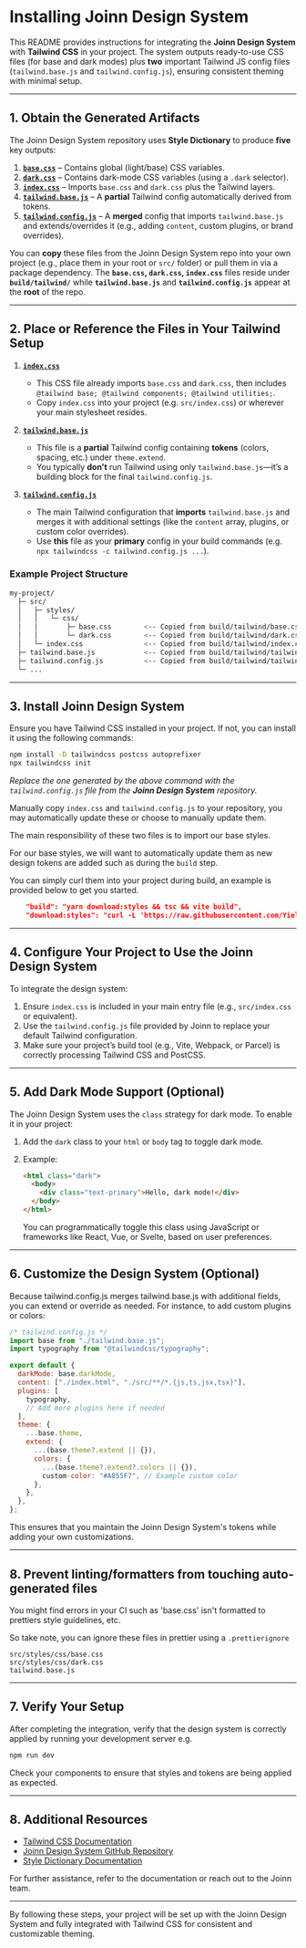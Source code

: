 # Installing Joinn Design System

This README provides instructions for integrating the **Joinn Design System** with **Tailwind CSS** in your project. The system outputs ready-to-use CSS files (for base and dark modes) plus **two** important Tailwind JS config files (`tailwind.base.js` and `tailwind.config.js`), ensuring consistent theming with minimal setup.

---

## 1. Obtain the Generated Artifacts

The Joinn Design System repository uses **Style Dictionary** to produce **five** key outputs:

1. [**`base.css`**](https://github.com/Yield-Fi/joinn-design-system/blob/main/build/tailwind/base.css) – Contains global (light/base) CSS variables.
2. [**`dark.css`**](https://github.com/Yield-Fi/joinn-design-system/blob/main/build/tailwind/dark.css) – Contains dark-mode CSS variables (using a `.dark` selector).
3. [**`index.css`**](https://github.com/Yield-Fi/joinn-design-system/blob/main/build/tailwind/index.css) – Imports `base.css` and `dark.css` plus the Tailwind layers.
4. [**`tailwind.base.js`**](https://github.com/Yield-Fi/joinn-design-system/blob/main/build/tailwind/tailwind.base.js) – A **partial** Tailwind config automatically derived from tokens.
5. [**`tailwind.config.js`**](https://github.com/Yield-Fi/joinn-design-system/blob/main/build/tailwind/tailwind.config.js) – A **merged** config that imports `tailwind.base.js` and extends/overrides it (e.g., adding `content`, custom plugins, or brand overrides).

You can **copy** these files from the Joinn Design System repo into your own project (e.g., place them in your root or `src/` folder) or pull them in via a package dependency. The **`base.css`, `dark.css`, `index.css`** files reside under **`build/tailwind/`** while **`tailwind.base.js`** and **`tailwind.config.js`** appear at the **root** of the repo.

---

## 2. Place or Reference the Files in Your Tailwind Setup

1. [**`index.css`**](https://github.com/Yield-Fi/joinn-design-system/blob/main/build/tailwind/index.css)

   - This CSS file already imports `base.css` and `dark.css`, then includes `@tailwind base; @tailwind components; @tailwind utilities;`.
   - Copy `index.css` into your project (e.g. `src/index.css`) or wherever your main stylesheet resides.

2. [**`tailwind.base.js`**](https://github.com/Yield-Fi/joinn-design-system/blob/main/build/tailwind/tailwind.base.js)

   - This file is a **partial** Tailwind config containing **tokens** (colors, spacing, etc.) under `theme.extend`.
   - You typically **don’t** run Tailwind using only `tailwind.base.js`—it’s a building block for the final `tailwind.config.js`.

3. [**`tailwind.config.js`**](https://github.com/Yield-Fi/joinn-design-system/blob/main/build/tailwind/tailwind.config.js)
   - The main Tailwind configuration that **imports** `tailwind.base.js` and merges it with additional settings (like the `content` array, plugins, or custom color overrides).
   - Use **this** file as your **primary** config in your build commands (e.g. `npx tailwindcss -c tailwind.config.js ...`).

### Example Project Structure

```bash
my-project/
  ├─ src/
  │   ├─ styles/
  │   │   └─ css/
  │   │       ├─ base.css        <-- Copied from build/tailwind/base.css
  │   │       └─ dark.css        <-- Copied from build/tailwind/dark.css
  │   └─ index.css               <-- Copied from build/tailwind/index.css
  ├─ tailwind.base.js            <-- Copied from build/tailwind/tailwind.base.js
  ├─ tailwind.config.js          <-- Copied from build/tailwind/tailwind.config.js
  └─ ...
```

---

## 3. Install Joinn Design System

Ensure you have Tailwind CSS installed in your project. If not, you can install it using the following commands:

```bash
npm install -D tailwindcss postcss autoprefixer
npx tailwindcss init
```

_Replace the one generated by the above command with the `tailwind.config.js` file from the **Joinn Design System** repository._

Manually copy `index.css` and `tailwind.config.js` to your repository, you may automatically update these or choose to manually update them.

The main responsibility of these two files is to import our base styles.

For our base styles, we will want to automatically update them as new design tokens are added such as during the `build` step.

You can simply curl them into your project during build, an example is provided below to get you started.

```json
    "build": "yarn download:styles && tsc && vite build",
    "download:styles": "curl -L 'https://raw.githubusercontent.com/Yield-Fi/joinn-design-system/main/build/tailwind/base.css' -o 'src/styles/css/base.css' && curl -L 'https://raw.githubusercontent.com/Yield-Fi/joinn-design-system/main/build/tailwind/dark.css' -o 'src/styles/css/dark.css' && curl -L 'https://raw.githubusercontent.com/Yield-Fi/joinn-design-system/main/build/tailwind/tailwind.base.js' -o 'tailwind.base.js'"
```

---

## 4. Configure Your Project to Use the Joinn Design System

To integrate the design system:

1. Ensure `index.css` is included in your main entry file (e.g., `src/index.css` or equivalent).
2. Use the `tailwind.config.js` file provided by Joinn to replace your default Tailwind configuration.
3. Make sure your project’s build tool (e.g., Vite, Webpack, or Parcel) is correctly processing Tailwind CSS and PostCSS.

---

## 5. Add Dark Mode Support (Optional)

The Joinn Design System uses the `class` strategy for dark mode. To enable it in your project:

1. Add the `dark` class to your `html` or `body` tag to toggle dark mode.
2. Example:

   ```html
   <html class="dark">
     <body>
       <div class="text-primary">Hello, dark mode!</div>
     </body>
   </html>
   ```

   You can programmatically toggle this class using JavaScript or frameworks like React, Vue, or Svelte, based on user preferences.

---

## 6. Customize the Design System (Optional)

Because tailwind.config.js merges tailwind.base.js with additional fields, you can extend or override as needed. For instance, to add custom plugins or colors:

```javascript
/* tailwind.config.js */
import base from "./tailwind.base.js";
import typography from "@tailwindcss/typography";

export default {
  darkMode: base.darkMode,
  content: ["./index.html", "./src/**/*.{js,ts,jsx,tsx}"],
  plugins: [
    typography,
    // Add more plugins here if needed
  ],
  theme: {
    ...base.theme,
    extend: {
      ...(base.theme?.extend || {}),
      colors: {
        ...(base.theme?.extend?.colors || {}),
        custom-color: "#A855F7", // Example custom color
      },
    },
  },
};
```

This ensures that you maintain the Joinn Design System's tokens while adding your own customizations.

---

## 8. Prevent linting/formatters from touching auto-generated files

You might find errors in your CI such as 'base.css' isn't formatted to prettiers style guidelines, etc.

So take note, you can ignore these files in prettier using a `.prettierignore`

```
src/styles/css/base.css
src/styles/css/dark.css
tailwind.base.js
```

---

## 7. Verify Your Setup

After completing the integration, verify that the design system is correctly applied by running your development server e.g.

```bash
npm run dev
```

Check your components to ensure that styles and tokens are being applied as expected.

---

## 8. Additional Resources

- [Tailwind CSS Documentation](https://tailwindcss.com/docs)
- [Joinn Design System GitHub Repository](https://github.com/Yield-Fi/joinn-design-system/blob/main/README.md)
- [Style Dictionary Documentation](https://amzn.github.io/style-dictionary/)

For further assistance, refer to the documentation or reach out to the Joinn team.

---

By following these steps, your project will be set up with the Joinn Design System and fully integrated with Tailwind CSS for consistent and customizable theming.
